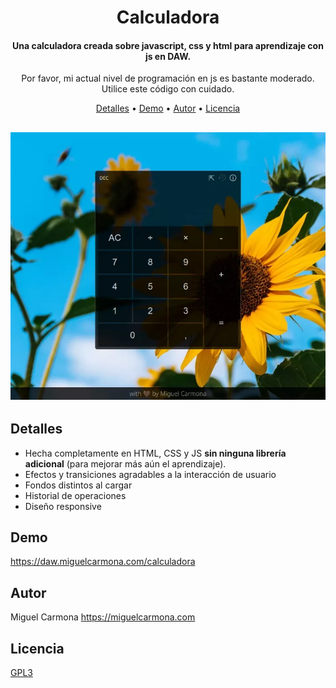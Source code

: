 
<h1 align="center">
  Calculadora
</h1>

<h4 align="center">Una calculadora creada sobre javascript, css y html para aprendizaje con js en DAW.</h4>
<p align="center">Por favor, mi actual nivel de programación en js es bastante moderado. Utilice este código con cuidado.</p>


<p align="center">
  <a href="#detalles">Detalles</a> •
  <a href="#demo">Demo</a> •
  <a href="#autor">Autor</a> •
  <a href="#licencia">Licencia</a>
</p>

<h2 align="center">
  
  ![screenshot](https://raw.githubusercontent.com/micarsan/entorno-cliente-calculadora/main/captura-calculadora.webp)

</h2>

## Detalles

* Hecha completamente en HTML, CSS y JS **sin ninguna librería adicional** (para mejorar más aún el aprendizaje).
* Efectos y transiciones agradables a la interacción de usuario
* Fondos distintos al cargar
* Historial de operaciones
* Diseño responsive

## Demo
<a href="https://daw.miguelcarmona.com/calculadora">https://daw.miguelcarmona.com/calculadora</a>

## Autor

Miguel Carmona
<a href="https://miguelcarmona.com">https://miguelcarmona.com</a>

## Licencia
<a href="https://www.gnu.org/licenses/gpl-3.0.html">GPL3</a>

